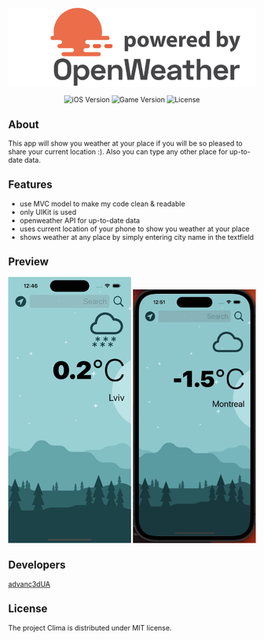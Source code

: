 <p align="center">
      <img src="https://github.com/advanc3dUA/Clima/blob/master/weather-logo.png" alt= "project Logo" width="600">
</p>

<p align="center">
   <img src="https://img.shields.io/badge/iOS-13%2B-blueviolet" alt="iOS Version">
   <img src="https://img.shields.io/badge/Version-0.5-blue" alt="Game Version">
   <img src="https://img.shields.io/badge/License-MIT-source" alt="License">
</p>

## About

This app will show you weather at your place if you will be so pleased to share your current location :). Also you can type any other place for up-to-date data.

## Features
- use MVC model to make my code clean & readable
- only UIKit is used
- openweather API for up-to-date data
- uses current location of your phone to show you weather at your place
- shows weather at any place by simply entering city name in the textfield

## Preview

<p align="center">
      <img src="https://github.com/advanc3dUA/Clima/blob/master/preview-1.png" alt= "project Logo" width="250">
      <img src="https://github.com/advanc3dUA/Clima/blob/master/preview-2.gif" alt= "project Logo" width="250">
</p>


## Developers
[advanc3dUA](https://github.com/advanc3dUA)

## License
The project Clima is distributed under MIT license.
